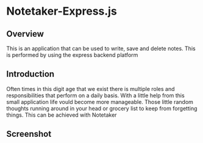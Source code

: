 # Notetaker-Express.js

## Overview

This is an application that can be used to write, save and delete notes. This is performed by using the express backend platform

## Introduction

Often times in this digit age that we exist there is multiple roles and responsibilities that perform on a daily basis. With a little help from this small application life vould become more manageable. Those little random thoughts running around in your head or grocery list to keep from forgetting things. This can be achieved with Notetaker

## Screenshot

